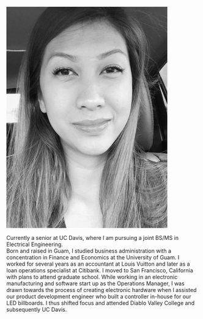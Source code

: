 ![](images/JenBioPic.png)

Currently a senior at UC Davis, where I am pursuing a joint BS/MS in Electrical Engineering.  
Born and raised in Guam, I studied business administration with a concentration in Finance and Economics at the University of Guam. I worked for several years as an accountant at Louis Vuitton and later as a loan operations specialist at Citibank. I moved to San Francisco, California with plans to attend graduate school. While working in an electronic manufacturing and software start up as the Operations Manager, I was drawn towards the process of creating electronic hardware when I assisted our product development engineer who built a controller in-house for our LED billboards. I thus shifted focus and attended Diablo Valley College and subsequently UC Davis. 
